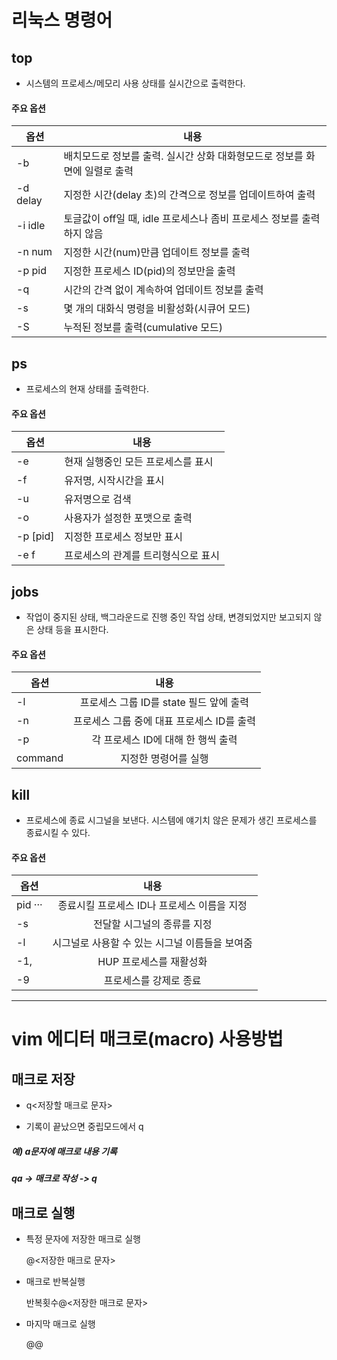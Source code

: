 # 리눅스 명령어

## top

- 시스템의 프로세스/메모리 사용 상태를 실시간으로 출력한다.

#### 주요 옵션

|옵션|내용|
|---|-------------|
|-b|배치모드로 정보를 출력. 실시간 상화 대화형모드로 정보를 화면에 일렬로 출력|
|-d delay|지정한 시간(delay 초)의 간격으로 정보를 업데이트하여 출력|
|-i idle|토글값이 off일 때, idle 프로세스나 좀비 프로세스 정보를 출력하지 않음|
|-n num|지정한 시간(num)만큼 업데이트 정보를 출력|
|-p pid|지정한 프로세스 ID(pid)의 정보만을 출력|
|-q|시간의 간격 없이 계속하여 업데이트 정보를 출력|
|-s|몇 개의 대화식 명령을 비활성화(시큐어 모드)|
|-S|누적된 정보를 출력(cumulative 모드)|

## ps

- 프로세스의 현재 상태를 출력한다.

#### 주요 옵션

|옵션|내용|
|---|-------------|
|-e|현재 실행중인 모든 프로세스를 표시|
|-f|유저명, 시작시간을 표시|
|-u|유저명으로 검색|
|-o|사용자가 설정한 포맷으로 출력|
|-p [pid]|지정한 프로세스 정보만 표시|
|-e f|프로세스의 관계를 트리형식으로 표시|

## jobs

- 작업이 중지된 상태, 백그라운드로 진행 중인 작업 상태, 변경되었지만 보고되지 않은 상태 등을 표시한다.

#### 주요 옵션

|옵션|내용|
|-------|:----------------:|
|-l|프로세스 그룹 ID를 state 필드 앞에 출력|
|-n|프로세스 그룹 중에 대표 프로세스 ID를 출력|
|-p|각 프로세스 ID에 대해 한 행씩 출력|
|command|지정한 명령어를 실행|



## kill

- 프로세스에 종료 시그널을 보낸다. 시스템에 얘기치 않은 문제가 생긴 프로세스를 종료시킬 수 있다.

#### 주요 옵션

|옵션|내용|
|-------|:----------------:|
|pid ···|종료시킬 프로세스 ID나 프로세스 이름을 지정|
|-s|전달할 시그널의 종류를 지정|
|-l|시그널로 사용할 수 있는 시그널 이름들을 보여줌|
|-1,|HUP 프로세스를 재활성화|
|-9|프로세스를 강제로 종료|


--------------------------------------
# vim 에디터 매크로(macro) 사용방법

## 매크로 저장

- q<저장할 매크로 문자>

- 기록이 끝났으면 중립모드에서 q

##### *예) a문자에 매크로 내용 기록*

##### *qa -> 매크로 작성 -> q*



## 매크로 실행

-  특정 문자에 저장한 매크로 실행  

   @<저장한 매크로 문자>

- 매크로 반복실행  

   반복횟수@<저장한 매크로 문자>

- 마지막 매크로 실행  

   @@

